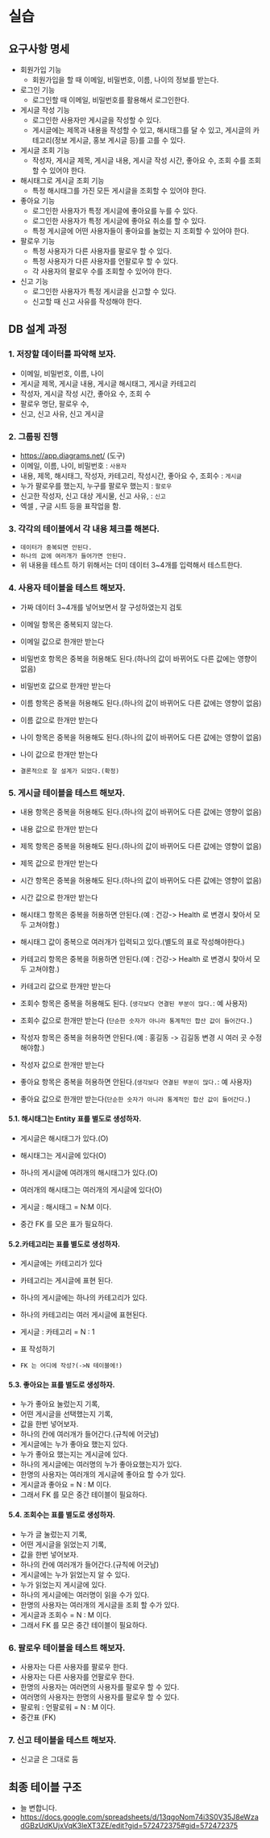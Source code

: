 # 실습

## 요구사항 명세

- 회원가입 기능
  - 회원가입을 할 때 이메일, 비밀번호, 이름, 나이의 정보를 받는다.
- 로그인 기능
  - 로그인할 때 이메일, 비밀번호를 활용해서 로그인한다.
- 게시글 작성 기능
  - 로그인한 사용자만 게시글을 작성할 수 있다.
  - 게시글에는 제목과 내용을 작성할 수 있고, 해시태그를 달 수 있고, 게시글의 카테고리(정보 게시글, 홍보 게시글 등)를 고를 수 있다.
- 게시글 조회 기능
  - 작성자, 게시글 제목, 게시글 내용, 게시글 작성 시간, 좋아요 수, 조회 수를 조회할 수 있어야 한다.
- 해시태그로 게시글 조회 기능
  - 특정 해시태그를 가진 모든 게시글을 조회할 수 있어야 한다.
- 좋아요 기능
  - 로그인한 사용자가 특정 게시글에 좋아요를 누를 수 있다.
  - 로그인한 사용자가 특정 게시글에 좋아요 취소를 할 수 있다.
  - 특정 게시글에 어떤 사용자들이 좋아요를 눌렀는 지 조회할 수 있어야 한다.
- 팔로우 기능
  - 특정 사용자가 다른 사용자를 팔로우 할 수 있다.
  - 특정 사용자가 다른 사용자를 언팔로우 할 수 있다.
  - 각 사용자의 팔로우 수를 조회할 수 있어야 한다.
- 신고 기능
  - 로그인한 사용자가 특정 게시글을 신고할 수 있다.
  - 신고할 때 신고 사유를 작성해야 한다.

## DB 설계 과정

### 1. 저장할 데이터를 파악해 보자.

- 이메일, 비밀번호, 이름, 나이
- 게시글 제목, 게시글 내용, 게시글 해시태그, 게시글 카테고리
- 작성자, 게시글 작성 시간, 좋아요 수, 조회 수
- 팔로우 명단, 팔로우 수,
- 신고, 신고 사유, 신고 게시글

### 2. 그룹핑 진행

- https://app.diagrams.net/ (도구)
- 이메일, 이름, 나이, 비밀번호 : `사용자`
- 내용, 제목, 해시태그, 작성자, 카테고리, 작성시간, 좋아요 수, 조회수 : `게시글`
- 누가 팔로우를 했는지, 누구를 팔로우 했는지 : `팔로우`
- 신고한 작성자, 신고 대상 게시물, 신고 사유, : `신고`
- 엑셀 , 구글 시트 등을 표작업을 함.

### 3. 각각의 테이블에서 각 내용 체크를 해본다.

- `데이터가 중복되면 안된다.`
- `하나의 값에 여러개가 들어가면 안된다.`
- 위 내용을 테스트 하기 위해서는 더미 데이터 3~4개를 입력해서 테스트한다.

### 4. 사용자 테이블을 테스트 해보자.

- 가짜 데이터 3~4개를 넣어보면서 잘 구성하였는지 검토

- 이메일 항목은 중복되지 않는다.
- 이메일 값으로 한개만 받는다

- 비밀번호 항목은 중복을 허용해도 된다.(하나의 값이 바뀌어도 다른 값에는 영향이 없음)
- 비밀번호 값으로 한개만 받는다

- 이름 항목은 중복을 허용해도 된다.(하나의 값이 바뀌어도 다른 값에는 영향이 없음)
- 이름 값으로 한개만 받는다

- 나이 항목은 중복을 허용해도 된다.(하나의 값이 바뀌어도 다른 값에는 영향이 없음)
- 나이 값으로 한개만 받는다
- `결론적으로 잘 설계가 되었다.(확정)`

### 5. 게시글 테이블을 테스트 해보자.

- 내용 항목은 중복을 허용해도 된다.(하나의 값이 바뀌어도 다른 값에는 영향이 없음)
- 내용 값으로 한개만 받는다

- 제목 항목은 중복을 허용해도 된다.(하나의 값이 바뀌어도 다른 값에는 영향이 없음)
- 제목 값으로 한개만 받는다

- 시간 항목은 중복을 허용해도 된다.(하나의 값이 바뀌어도 다른 값에는 영향이 없음)
- 시간 값으로 한개만 받는다

- 해시태그 항목은 중복을 허용하면 안된다.(예 : 건강-> Health 로 변경시 찾아서 모두 고쳐야함.)
- 해시태그 값이 중복으로 여러개가 입력되고 있다.(별도의 표로 작성해야한다.)

- 카테고리 항목은 중복을 허용하면 안된다.(예 : 건강-> Health 로 변경시 찾아서 모두 고쳐야함.)
- 카테고리 값으로 한개만 받는다

- 조회수 항목은 중복을 허용해도 된다. (`생각보다 연결된 부분이 많다.`: 예 사용자)
- 조회수 값으로 한개만 받는다 (`단순한 숫자가 아니라 통계적인 합산 값이 들어간다.`)

- 작성자 항목은 중복을 허용하면 안된다.(예 : 홍길동 -> 김길동 변경 시 여러 곳 수정해야함.)
- 작성자 값으로 한개만 받는다

- 좋아요 항목은 중복을 허용하면 안된다.(`생각보다 연결된 부분이 많다.`: 예 사용자)
- 좋아요 값으로 한개만 받는다(`단순한 숫자가 아니라 통계적인 합산 값이 들어간다.`)

#### 5.1. 해시태그는 Entity 표를 별도로 생성하자.

- 게시글은 해시태그가 있다.(O)
- 해시태그는 게시글에 있다(O)
- 하나의 게시글에 여려개의 해시태그가 있다.(O)
- 여러개의 해시태그는 여러개의 게시글에 있다(O)

- 게시글 : 해시태그 = N:M 이다.
- 중간 FK 를 모은 표가 필요하다.

#### 5.2.카테고리는 표를 별도로 생성하자.

- 게시글에는 카테고리가 있다
- 카테고리는 게시글에 표현 된다.
- 하나의 게시글에는 하나의 카테고리가 있다.
- 하나의 카테고리는 여러 게시글에 표현된다.

- 게시글 : 카테고리 = N : 1
- 표 작성하기
- `FK 는 어디에 작성?(->N 테이블에!)`

#### 5.3. 좋아요는 표를 별도로 생성하자.

- 누가 좋아요 눌렀는지 기록,
- 어떤 게시글을 선택했는지 기록,
- 값을 한번 넣어보자.
- 하나의 칸에 여러개가 들어간다.(규칙에 어긋남)
- 게시글에는 누가 좋아요 했는지 있다.
- 누가 좋아요 했는지는 게시글에 있다.
- 하나의 게시글에는 여러명의 누가 좋아요했는지가 있다.
- 한명의 사용자는 여러개의 게시글에 좋아요 할 수가 있다.
- 게시글과 좋아요 = N : M 이다.
- 그래서 FK 를 모은 중간 테이블이 필요하다.

#### 5.4. 조회수는 표를 별도로 생성하자.

- 누가 글 눌렀는지 기록,
- 어떤 게시글을 읽었는지 기록,
- 값을 한번 넣어보자.
- 하나의 칸에 여러개가 들어간다.(규칙에 어긋남)
- 게시글에는 누가 읽었는지 알 수 있다.
- 누가 읽었는지 게시글에 있다.
- 하나의 게시글에는 여러명이 읽을 수가 있다.
- 한명의 사용자는 여러개의 게시글을 조회 할 수가 있다.
- 게시글과 조회수 = N : M 이다.
- 그래서 FK 를 모은 중간 테이블이 필요하다.

### 6. 팔로우 테이블을 테스트 해보자.

- 사용자는 다른 사용자를 팔로우 한다.
- 사용자는 다른 사용자를 언팔로우 한다.
- 한명의 사용자는 여러면의 사용자를 팔로우 할 수 있다.
- 여러명의 사용자는 한명의 사용자를 팔로우 할 수 있다.
- 팔로워 : 언팔로워 = N : M 이다.
- 중간표 (FK)

### 7. 신고 테이블을 테스트 해보자.

- 신고글 은 그대로 둠

## 최종 테이블 구조

- 늘 변합니다.
- https://docs.google.com/spreadsheets/d/13qgoNom74i3S0V35J8eWzadGBzUdKUjxVqK3leXT3ZE/edit?gid=572472375#gid=572472375
